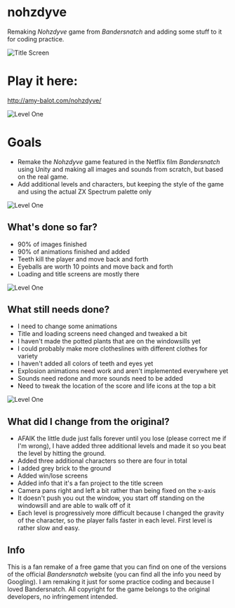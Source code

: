 # nohzdyve
Remaking *Nohzdyve* game from *Bandersnatch* and adding some stuff to it for coding practice.

![Title Screen](http://amy-balot.com/nohzdyve/nd0.gif)

# Play it here:
http://amy-balot.com/nohzdyve/

![Level One](http://amy-balot.com/nohzdyve/nd1.gif)

# Goals
* Remake the *Nohzdyve* game featured in the Netflix film *Bandersnatch* using Unity and making all images and sounds from scratch, but based on the real game. 
* Add additional levels and characters, but keeping the style of the game and using the actual ZX Spectrum palette only

![Level One](http://amy-balot.com/nohzdyve/nd2.gif)

## What's done so far?
* 90% of images finished
* 90% of animations finished and added
* Teeth kill the player and move back and forth
* Eyeballs are worth 10 points and move back and forth
* Loading and title screens are mostly there

![Level One](http://amy-balot.com/nohzdyve/nd3.gif)

## What still needs done?
* I need to change some animations
* Title and loading screens need changed and tweaked a bit
* I haven't made the potted plants that are on the windowsills yet
* I could probably make more clotheslines with different clothes for variety
* I haven't added all colors of teeth and eyes yet
* Explosion animations need work and aren't implemented everywhere yet
* Sounds need redone and more sounds need to be added
* Need to tweak the location of the score and life icons at the top a bit

![Level One](http://amy-balot.com/nohzdyve/nd4.gif)

## What did I change from the original?
* AFAIK the little dude just falls forever until you lose (please correct me if I'm wrong), I have added three additional levels and made it so you beat the level by hitting the ground. 
* Added three additional characters so there are four in total
* I added grey brick to the ground
* Added win/lose screens
* Added info that it's a fan project to the title screen
* Camera pans right and left a bit rather than being fixed on the x-axis
* It doesn't push you out the window, you start off standing on the windowsill and are able to walk off of it
* Each level is progressively more difficult because I changed the gravity of the character, so the player falls faster in each level. First level is rather slow and easy.

## Info
This is a fan remake of a free game that you can find on one of the versions of the official *Bandersnatch* website (you can find all the info you need by Googling). I am remaking it just for some practice coding and because I loved Bandersnatch. All copyright for the game belongs to the original developers, no infringement intended. 
